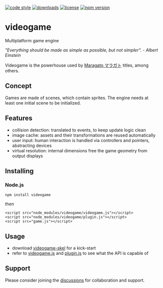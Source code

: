 [![code style](https://img.shields.io/badge/code_style-classic-blue.svg)](http://diogoeichert.github.io/eslint-config-classic)
[![downloads](https://img.shields.io/npm/dt/videogame.svg)](https://www.npmjs.com/package/videogame)
[![license](https://img.shields.io/github/license/diogoeichert/videogame.svg)](LICENSE)
[![npm version](https://img.shields.io/npm/v/videogame.svg)](https://www.npmjs.com/package/videogame)

# videogame
Multiplatform game engine

*"Everything should be made as simple as possible, but not simpler". - Albert Einstein*

Videogame is the powerhouse used by [Maragato マラガト](https://maragato.itch.io) titles, among others.

## Concept
Games are made of scenes, which contain sprites. The engine needs at least one initial scene to be initialized. 

## Features
- collision detection: translated to events, to keep update logic clean
- image cache: assets and their transformations are reused automatically
- user input: human interaction is handled via controllers and pointers, abstracting devices
- virtual resolution: internal dimensions free the game geometry from output displays

## Installing
### Node.js
```
npm install videogame
```
then
```
<script src="node_modules/videogame/videogame.js"></script>
<script src="node_modules/videogame/plugin.js"></script>
<script src="game.js"></script>
```

## Usage
- download [videogame-skel](https://diogoeichert.github.io/videogame-skel) for a kick-start
- refer to [videogame.js](videogame.js) and [plugin.js](plugin.js) to see what the API is capable of

## Support
Please consider joining the [discussions](https://github.com/diogoeichert/videogame/discussions) for collaboration and support.
